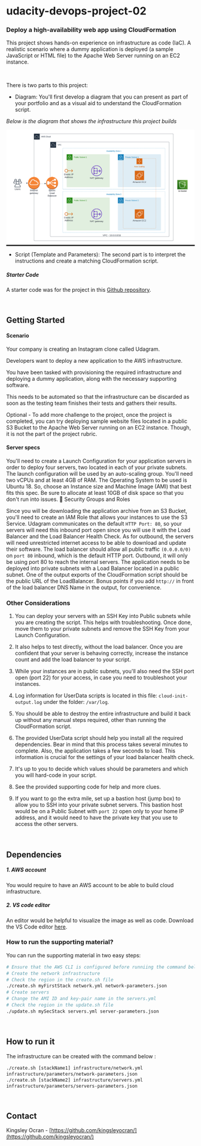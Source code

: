 # udacity-devops-project-02

### Deploy a high-availability web app using CloudFormation
This project shows hands-on experience on infrastructure as code (IaC). A realistic scenario where a dummy application is deployed (a sample JavaScript or HTML file) to the Apache Web Server running on an EC2 instance.

<br>

There is two parts to this project:

- Diagram: You'll first develop a diagram that you can present as part of your portfolio and as a visual aid to understand the CloudFormation script.

*Below is the diagram that shows the infrastructure this project builds*
<div style= "background: black;">
<p align="center">
  <img src="/diagram/Udacity_project_2.png"
       alt="Udacity_project_2"
  >
</p>
</div>


- Script (Template and Parameters): The second part is to interpret the instructions and create a matching CloudFormation script.

##### Starter Code
A starter code was for the project in this [Github repository](https://github.com/udacity/nd9991-c2-Infrastructure-as-Code-v1). 

<br>

## Getting Started 
#### Scenario

Your company is creating an Instagram clone called Udagram.

Developers want to deploy a new application to the AWS infrastructure.

You have been tasked with provisioning the required infrastructure and deploying a dummy application, along with the necessary supporting software.

This needs to be automated so that the infrastructure can be discarded as soon as the testing team finishes their tests and gathers their results.

Optional - To add more challenge to the project, once the project is completed, you can try deploying sample website files located in a public S3 Bucket to the Apache Web Server running on an EC2 instance. Though, it is not the part of the project rubric.


#### Server specs

You'll need to create a Launch Configuration for your application servers in order to deploy four servers, two located in each of your private subnets. The launch configuration will be used by an auto-scaling group.
You'll need two vCPUs and at least 4GB of RAM. The Operating System to be used is Ubuntu 18. So, choose an Instance size and Machine Image (AMI) that best fits this spec.
Be sure to allocate at least 10GB of disk space so that you don't run into issues. 
Security Groups and Roles


Since you will be downloading the application archive from an S3 Bucket, you'll need to create an IAM Role that allows your instances to use the S3 Service.
Udagram communicates on the default `HTTP Port: 80`, so your servers will need this inbound port open since you will use it with the Load Balancer and the Load Balancer Health Check. As for outbound, the servers will need unrestricted internet access to be able to download and update their software.
The load balancer should allow all public traffic `(0.0.0.0/0)` on `port 80` inbound, which is the default HTTP port. Outbound, it will only be using port 80 to reach the internal servers.
The application needs to be deployed into private subnets with a Load Balancer located in a public subnet.
One of the output exports of the CloudFormation script should be the public URL of the LoadBalancer. Bonus points if you add `http://` in front of the load balancer DNS Name in the output, for convenience.


### Other Considerations


1. You can deploy your servers with an SSH Key into Public subnets while you are creating the script. This helps with troubleshooting. Once done, move them to your private subnets and remove the SSH Key from your Launch Configuration.

2. It also helps to test directly, without the load balancer. Once you are confident that your server is behaving correctly, increase the instance count and add the load balancer to your script.

3. While your instances are in public subnets, you'll also need the SSH port open (port 22) for your access, in case you need to troubleshoot your instances.

4. Log information for UserData scripts is located in this file: `cloud-init-output.log` under the folder: `/var/log`.

5. You should be able to destroy the entire infrastructure and build it back up without any manual steps required, other than running the CloudFormation script.

6. The provided UserData script should help you install all the required dependencies. Bear in mind that this process takes several minutes to complete. Also, the application takes a few seconds to load. This information is crucial for the settings of your load balancer health check.

7. It's up to you to decide which values should be parameters and which you will hard-code in your script.

8. See the provided supporting code for help and more clues.

9. If you want to go the extra mile, set up a bastion host (jump box) to allow you to SSH into your private subnet servers. This bastion host would be on a Public Subnet with `port 22` open only to your home IP address, and it would need to have the private key that you use to access the other servers.



<br>

## Dependencies
##### 1. AWS account
You would require to have an AWS account to be able to build cloud infrastructure.

##### 2. VS code editor
An editor would be helpful to visualize the image as well as code. Download the VS Code editor [here](https://code.visualstudio.com/download).

### How to run the supporting material?
You can run the supporting material in two easy steps:
```bash
# Ensure that the AWS CLI is configured before runniing the command below
# Create the network infrastructure
# Check the region in the create.sh file
./create.sh myFirstStack network.yml network-parameters.json
# Create servers
# Change the AMI ID and key-pair name in the servers.yml
# Check the region in the update.sh file
./update.sh mySecStack servers.yml server-parameters.json
```

<br>


## How to run it
The infrastructure can be created with the command below :

```
./create.sh [stackName1] infrastructure/network.yml infrastructure/parameters/network-parameters.json
./create.sh [stackName2] infrastructure/servers.yml infrastructure/parameters/servers-parameters.json
```

<br>

## Contact
Kingsley Ocran - [https://github.com/kingsleyocran/](https://github.com/kingsleyocran/)